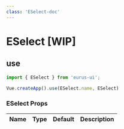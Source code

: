 ```yaml
---
class: 'ESelect-doc'
---
```

# ESelect [WIP]

## use

```javascript
import { ESelect } from 'eurus-ui';

Vue.createApp().use(ESelect.name, ESelect)
```
<!--
::::card select 类型

按钮的 type 分别为 default、tertiary、primary、info、success、warning 和 error。

:::code selectDemo0
<<< ../src/packages/select/demo/demo0.vue
:::
::::
  -->
### ESelect Props

| Name | Type | Default | Description |
| --- | --- | --- | --- |


